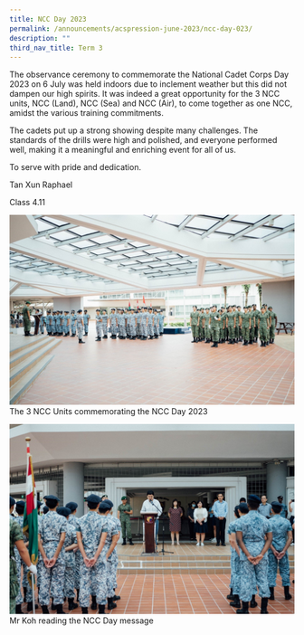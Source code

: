 ```yaml
---
title: NCC Day 2023
permalink: /announcements/acspression-june-2023/ncc-day-023/
description: ""
third_nav_title: Term 3
---
```

The observance ceremony to commemorate the National Cadet Corps Day 2023 on 6 July was held indoors due to inclement weather but this did not dampen our high spirits. It was indeed a great opportunity for the 3 NCC units, NCC (Land), NCC (Sea) and NCC (Air), to come together as one NCC, amidst the various training commitments.

The cadets put up a strong showing despite many challenges. The standards of the drills were high and polished, and everyone performed well, making it a meaningful and enriching event for all of us.

To serve with pride and dedication.

Tan Xun Raphael

Class 4.11

![](/images/ACSpression/June%202023/ncc%20111111.jpg)
The 3 NCC Units commemorating the NCC Day 2023

![](/images/ACSpression/June%202023/ncc%202222222.jpg)
Mr Koh reading the NCC Day message